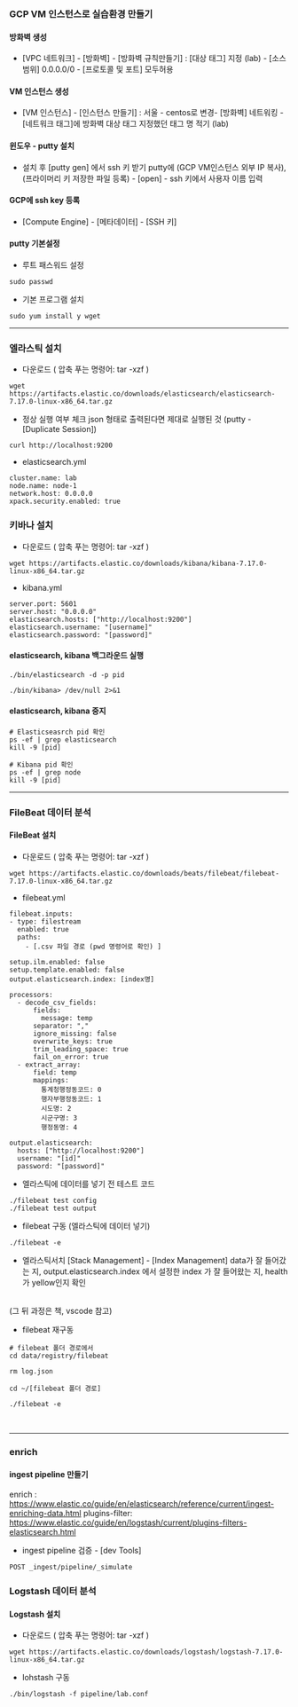 ### GCP VM 인스턴스로 실습환경 만들기

#### 방화벽 생성
- [VPC 네트워크] - [방화벽] - [방화벽 규칙만들기] : [대상 태그] 지정 (lab) - [소스 범위] 0.0.0.0/0 - [프로토콜 및 포트] 모두허용

#### VM 인스턴스 생성
- [VM 인스턴스] - [인스턴스 만들기] : 서울 - centos로 변경- [방화벽] 네트워킹 - [네트워크 태그]에 방화벽 대상 태그 지정했던 태그 명 적기 (lab)

#### 윈도우 - putty 설치
- 설치 후 [putty gen] 에서 ssh 키 받기
putty에 (GCP VM인스턴스 외부 IP 복사), (프라이머리 키 저장한 파일 등록) - [open] - ssh 키에서 사용자 이름 입력

#### GCP에 ssh key 등록
- [Compute Engine] - [메타데이터] - [SSH 키]

#### putty 기본설정
- 루트 패스워드 설정
```
sudo passwd
```

- 기본 프로그램 설치
```
sudo yum install y wget
```

--- 
### 엘라스틱 설치
- 다운로드 ( 압축 푸는 명령어: tar -xzf )
```
wget https://artifacts.elastic.co/downloads/elasticsearch/elasticsearch-7.17.0-linux-x86_64.tar.gz
```

- 정상 실행 여부 체크 
json 형태로 출력된다면 제대로 실행된 것 (putty - [Duplicate Session])
```
curl http://localhost:9200
```

- elasticsearch.yml
```
cluster.name: lab
node.name: node-1
network.host: 0.0.0.0
xpack.security.enabled: true
```

### 키바나 설치
- 다운로드 ( 압축 푸는 명령어: tar -xzf )
```
wget https://artifacts.elastic.co/downloads/kibana/kibana-7.17.0-linux-x86_64.tar.gz
```

- kibana.yml
```
server.port: 5601
server.host: "0.0.0.0"
elasticsearch.hosts: ["http://localhost:9200"]
elasticsearch.username: "[username]" 
elasticsearch.password: "[password]"
```

#### elasticsearch, kibana 백그라운드 실행
```
./bin/elasticsearch -d -p pid

./bin/kibana> /dev/null 2>&1
```

#### elasticsearch, kibana 중지
```shell
# Elasticseasrch pid 확인
ps -ef | grep elasticsearch
kill -9 [pid]

# Kibana pid 확인
ps -ef | grep node
kill -9 [pid]
```

---
### FileBeat 데이터 분석

#### FileBeat 설치
- 다운로드 ( 압축 푸는 명령어: tar -xzf )
```
wget https://artifacts.elastic.co/downloads/beats/filebeat/filebeat-7.17.0-linux-x86_64.tar.gz
```

- filebeat.yml
```
filebeat.inputs:
- type: filestream
  enabled: true
  paths:
    - [.csv 파일 경로 (pwd 명령어로 확인) ]

setup.ilm.enabled: false
setup.template.enabled: false
output.elasticsearch.index: [index명]

processors:
  - decode_csv_fields:
      fields:
        message: temp
      separator: ","
      ignore_missing: false
      overwrite_keys: true
      trim_leading_space: true
      fail_on_error: true
  - extract_array:
      field: temp
      mappings:
        통계청행정동코드: 0
        행자부행정동코드: 1
        시도명: 2
        시군구명: 3
        행정동명: 4
        
output.elasticsearch:
  hosts: ["http://localhost:9200"]
  username: "[id]"
  password: "[password]"
```

- 엘라스틱에 데이터를 넣기 전 테스트 코드 
```
./filebeat test config
./filebeat test output
```

- filebeat 구동 (엘라스틱에 데이터 넣기)
```
./filebeat -e
```

- 엘라스틱서치 [Stack Management] - [Index Management]
data가 잘 들어갔는 지, output.elasticsearch.index 에서 설정한 index 가 잘 들어왔는 지, health가 yellow인지 확인

<br>
(그 뒤 과정은 책, vscode 참고)
<br>

- filebeat 재구동
```shell
# filebeat 폴더 경로에서
cd data/registry/filebeat

rm log.json

cd ~/[filebeat 폴더 경로]

./filebeat -e 
```

<br>

--- 
### enrich
#### ingest pipeline 만들기

enrich : https://www.elastic.co/guide/en/elasticsearch/reference/current/ingest-enriching-data.html
plugins-filter: https://www.elastic.co/guide/en/logstash/current/plugins-filters-elasticsearch.html

- ingest pipeline 검증 - [dev Tools]
```
POST _ingest/pipeline/_simulate
```

### Logstash 데이터 분석

#### Logstash 설치
- 다운로드 ( 압축 푸는 명령어: tar -xzf )
```
wget https://artifacts.elastic.co/downloads/logstash/logstash-7.17.0-linux-x86_64.tar.gz
```

- lohstash 구동
```
./bin/logstash -f pipeline/lab.conf
```
